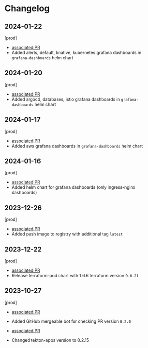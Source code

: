 # Changelog

## 2024-01-22

[prod]

- [associated PR](https://github.com/saritasa-nest/saritasa-devops-helm-charts/pull/108)
- Added alerts, default, knative, kubernetes grafana dashboards in `grafana-dashboards` helm chart

## 2024-01-20

[prod]

- [associated PR](https://github.com/saritasa-nest/saritasa-devops-helm-charts/pull/107)
- Added argocd, databases, istio grafana dashboards in `grafana-dashboards` helm chart

## 2024-01-17

[prod]

- [associated PR](https://github.com/saritasa-nest/saritasa-devops-helm-charts/pull/106)
- Added aws grafana dashboards in `grafana-dashboards` helm chart

## 2024-01-16

[prod]

- [associated PR](https://github.com/saritasa-nest/saritasa-devops-helm-charts/pull/105)
- Added helm chart for grafana dashboards (only ingress-nginx dashboards)

## 2023-12-26

[prod]

- [associated PR](https://github.com/saritasa-nest/saritasa-devops-helm-charts/pull/100)
- Added push image to registry with additional tag `latest`

## 2023-12-22

[prod]

- [associated PR](https://github.com/saritasa-nest/saritasa-devops-helm-charts/pull/104)
- Release terraform-pod chart with 1.6.6 terraform version `0.0.21`

## 2023-10-27

[prod]

- [associated PR](https://github.com/saritasa-nest/saritasa-devops-helm-charts/pull/99)
- Added GitHub mergeable bot for checking PR  version `0.2.0`

- [associated PR](https://github.com/saritasa-nest/saritasa-devops-helm-charts/pull/98)
- Changed tekton-apps version to 0.2.15
